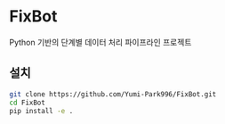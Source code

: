 # FixBot

Python 기반의 단계별 데이터 처리 파이프라인 프로젝트

## 설치

```bash
git clone https://github.com/Yumi-Park996/FixBot.git
cd FixBot
pip install -e .
```
